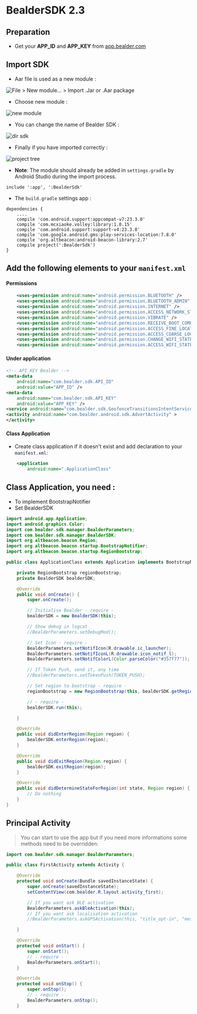 # BealderSDK 2.3

## Preparation

 * Get your **APP_ID** and **APP_KEY** from [app.bealder.com](https://app.bealder.com)

## Import SDK

 * Aar file is used as a new module :

 ![File > New module... > Import .Jar or .Aar package](images/file-new-module.png)

 * Choose new module :

 ![new module](images/new-module.png)

 * You can change the name of Bealder SDK :

 ![dir sdk](images/dir-sdk.png)

 * Finally if you have imported correctly :

 ![project tree](images/project-tree.png)

 * **Note**: The module should already be added in `settings.gradle` by Android Studio during the import process.

 ```
 include ':app', ':BealderSdk'
 ```

 * The `build.gradle` settings app :

```
dependencies {
    ....
    compile 'com.android.support:appcompat-v7:23.3.0'
    compile 'com.mcxiaoke.volley:library:1.0.15'
    compile 'com.android.support:support-v4:23.3.0'
    compile 'com.google.android.gms:play-services-location:7.8.0'
    compile 'org.altbeacon:android-beacon-library:2.7'
    compile project(':BealderSdk')
}
```

## Add the following elements to your __`manifest.xml`__

####	Permissions

```XML
    <uses-permission android:name="android.permission.BLUETOOTH" />
    <uses-permission android:name="android.permission.BLUETOOTH_ADMIN" />
    <uses-permission android:name="android.permission.INTERNET" />
    <uses-permission android:name="android.permission.ACCESS_NETWORK_STATE" />
    <uses-permission android:name="android.permission.VIBRATE" />
    <uses-permission android:name="android.permission.RECEIVE_BOOT_COMPLETED" />
    <uses-permission android:name="android.permission.ACCESS_FINE_LOCATION" />
    <uses-permission android:name="android.permission.ACCESS_COARSE_LOCATION" />
    <uses-permission android:name="android.permission.CHANGE_WIFI_STATE" />
    <uses-permission android:name="android.permission.ACCESS_WIFI_STATE" />
```

####	Under application

```XML
<!-- API_KEY Bealder -->
<meta-data
    android:name="com.bealder.sdk.API_ID"
    android:value="APP_ID" />
<meta-data
    android:name="com.bealder.sdk.API_KEY"
    android:value="APP_KEY" />
<service android:name="com.bealder.sdk.GeofenceTransitionsIntentService" />
<activity android:name="com.bealder.android.sdk.AdvertActivity" >
</activity>
```

####	Class Application

 * Create class application if it doesn't exist and add declaration to your `manifest.xml`:

```XML
	<application
        android:name=".ApplicationClass"
```

## Class Application, you need :

 * To implement BootstrapNotifier
 * Set BealderSDK

```Java
import android.app.Application;
import android.graphics.Color;
import com.bealder.sdk.manager.BealderParameters;
import com.bealder.sdk.manager.BealderSDK;
import org.altbeacon.beacon.Region;
import org.altbeacon.beacon.startup.BootstrapNotifier;
import org.altbeacon.beacon.startup.RegionBootstrap;

public class ApplicationClass extends Application implements BootstrapNotifier {

    private RegionBootstrap regionBootstrap;
    private BealderSDK bealderSDK;

    @Override
    public void onCreate() {
        super.onCreate();

        // Initialise Bealder - require -
        bealderSDK = new BealderSDK(this);

        // Show debug in logcat
        //BealderParameters.setDebugMod();

        // Set Icon - require -
        BealderParameters.setNotifIcon(R.drawable.ic_launcher);
        BealderParameters.setNotifIconL(R.drawable.icon_notif_l);
        BealderParameters.setNotifColorL(Color.parseColor("#357f77"));

        // If Token Push, send it, any time
        //BealderParameters.setTokenPush(TOKEN_PUSH);

        // Set region to bootstrap - require -
        regionBootstrap = new RegionBootstrap(this, bealderSDK.getRegion());

        // - require -
        bealderSDK.run(this);

    }

    @Override
    public void didEnterRegion(Region region) {
        bealderSDK.enterRegion(region);
    }

    @Override
    public void didExitRegion(Region region) {
        bealderSDK.exitRegion(region);
    }

    @Override
    public void didDetermineStateForRegion(int state, Region region) {
        // Do nothing
    }
}
```

##   Principal Activity

 >	You can start to use the app but if you need more informations some methods need to be overridden:

```Java
import com.bealder.sdk.manager.BealderParameters;

public class FirstActivity extends Activity {

    @Override
    protected void onCreate(Bundle savedInstanceState) {
        super.onCreate(savedInstanceState);
        setContentView(com.bealder.R.layout.activity_first);

        // If you want ask BLE activation
        BealderParameters.askBleActivation(this);
        // If you want ask localisation activation
        //BealderParameters.askGPSActivation(this, "title_opt-in", "message_opt-in");

    }

    @Override
    protected void onStart() {
        super.onStart();
        // - require -
        BealderParameters.onStart();
    }

    @Override
    protected void onStop() {
        super.onStop();
        // - require -
        BealderParameters.onStop();
    }
```
